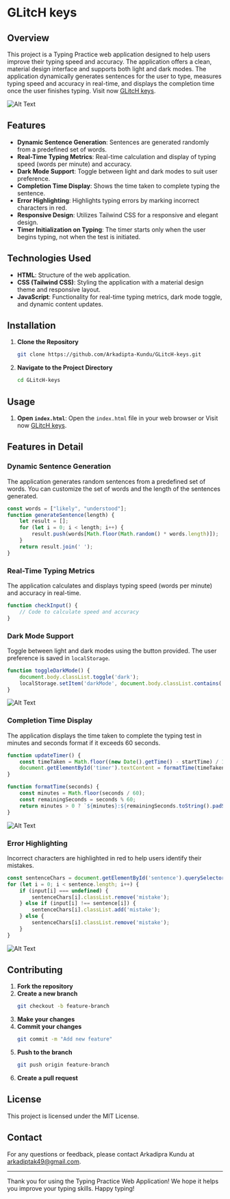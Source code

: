 # GLitcH keys

## Overview

This project is a Typing Practice web application designed to help users improve their typing speed and accuracy. The application offers a clean, material design interface and supports both light and dark modes. The application dynamically generates sentences for the user to type, measures typing speed and accuracy in real-time, and displays the completion time once the user finishes typing.  Visit now [GLitcH keys](https://arkadipta-kundu.github.io/GLitcH-keys/).

![Alt Text](home.png)

## Features

- **Dynamic Sentence Generation**: Sentences are generated randomly from a predefined set of words.
- **Real-Time Typing Metrics**: Real-time calculation and display of typing speed (words per minute) and accuracy.
- **Dark Mode Support**: Toggle between light and dark modes to suit user preference.
- **Completion Time Display**: Shows the time taken to complete typing the sentence.
- **Error Highlighting**: Highlights typing errors by marking incorrect characters in red.
- **Responsive Design**: Utilizes Tailwind CSS for a responsive and elegant design.
- **Timer Initialization on Typing**: The timer starts only when the user begins typing, not when the test is initiated.

## Technologies Used

- **HTML**: Structure of the web application.
- **CSS (Tailwind CSS)**: Styling the application with a material design theme and responsive layout.
- **JavaScript**: Functionality for real-time typing metrics, dark mode toggle, and dynamic content updates.

## Installation

1. **Clone the Repository**
    ```sh
    git clone https://github.com/Arkadipta-Kundu/GLitcH-keys.git
    ```
2. **Navigate to the Project Directory**
    ```sh
    cd GLitcH-keys
    ```

## Usage

1. **Open `index.html`**: Open the `index.html` file in your web browser or Visit now [GLitcH keys](https://arkadipta-kundu.github.io/GLitcH-keys/).

## Features in Detail

### Dynamic Sentence Generation

The application generates random sentences from a predefined set of words. You can customize the set of words and the length of the sentences generated.

```javascript
const words = ["likely", "understood"];
function generateSentence(length) {
    let result = [];
    for (let i = 0; i < length; i++) {
        result.push(words[Math.floor(Math.random() * words.length)]);
    }
    return result.join(' ');
}
```

### Real-Time Typing Metrics

The application calculates and displays typing speed (words per minute) and accuracy in real-time.

```javascript
function checkInput() {
    // Code to calculate speed and accuracy
}
```

### Dark Mode Support

Toggle between light and dark modes using the button provided. The user preference is saved in `localStorage`.

```javascript
function toggleDarkMode() {
    document.body.classList.toggle('dark');
    localStorage.setItem('darkMode', document.body.classList.contains('dark'));
}
```

![Alt Text](dark.png)

### Completion Time Display

The application displays the time taken to complete the typing test in minutes and seconds format if it exceeds 60 seconds.

```javascript
function updateTimer() {
    const timeTaken = Math.floor((new Date().getTime() - startTime) / 1000);
    document.getElementById('timer').textContent = formatTime(timeTaken);
}

function formatTime(seconds) {
    const minutes = Math.floor(seconds / 60);
    const remainingSeconds = seconds % 60;
    return minutes > 0 ? `${minutes}:${remainingSeconds.toString().padStart(2, '0')}` : remainingSeconds.toString();
}
```

![Alt Text](p4comp.png)

### Error Highlighting

Incorrect characters are highlighted in red to help users identify their mistakes.

```javascript
const sentenceChars = document.getElementById('sentence').querySelectorAll('span');
for (let i = 0; i < sentence.length; i++) {
    if (input[i] === undefined) {
        sentenceChars[i].classList.remove('mistake');
    } else if (input[i] !== sentence[i]) {
        sentenceChars[i].classList.add('mistake');
    } else {
        sentenceChars[i].classList.remove('mistake');
    }
}
```
![Alt Text](p3err.png)

## Contributing

1. **Fork the repository**
2. **Create a new branch**
    ```sh
    git checkout -b feature-branch
    ```
3. **Make your changes**
4. **Commit your changes**
    ```sh
    git commit -m "Add new feature"
    ```
5. **Push to the branch**
    ```sh
    git push origin feature-branch
    ```
6. **Create a pull request**

## License

This project is licensed under the MIT License.

## Contact

For any questions or feedback, please contact Arkadipra Kundu at arkadiptak49@gmail.com.

---

Thank you for using the Typing Practice Web Application! We hope it helps you improve your typing skills. Happy typing!
